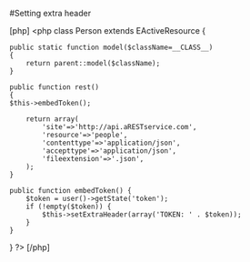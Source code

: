 #Setting extra header

[php]
<php
class Person extends EActiveResource
{

    public static function model($className=__CLASS__)
    {
        return parent::model($className);
    }

    public function rest()
    {
	$this->embedToken();

        return array(
            'site'=>'http://api.aRESTservice.com',
            'resource'=>'people',
            'contenttype'=>'application/json',
            'accepttype'=>'application/json',
            'fileextension'=>'.json',
        );
    }

	public function embedToken() {
		$token = user()->getState('token');
		if (!empty($token)) {
			$this->setExtraHeader(array('TOKEN: ' . $token));
		}
	}   
}
?>
[/php]
